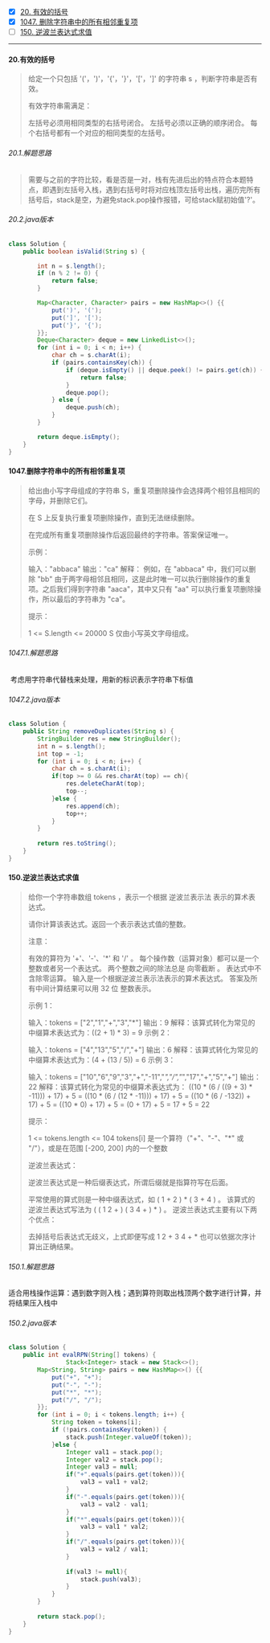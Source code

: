 - [x] [20. 有效的括号](https://leetcode.cn/problems/valid-parentheses/)
- [x] [1047. 删除字符串中的所有相邻重复项](https://leetcode.cn/problems/remove-all-adjacent-duplicates-in-string/)
- [ ] [150. 逆波兰表达式求值](https://leetcode.cn/problems/evaluate-reverse-polish-notation/)

----

#### 20.有效的括号

>给定一个只包括 '('，')'，'{'，'}'，'['，']' 的字符串 s ，判断字符串是否有效。
>
>有效字符串需满足：
>
>左括号必须用相同类型的右括号闭合。
>左括号必须以正确的顺序闭合。
>每个右括号都有一个对应的相同类型的左括号。

###### 20.1.解题思路

>需要与之前的字符比较，看是否是一对，栈有先进后出的特点符合本题特点，即遇到左括号入栈，遇到右括号时将对应栈顶左括号出栈，遍历完所有括号后，stack是空，为避免stack.pop操作报错，可给stack赋初始值'?'。

###### 20.2.java版本

```java
class Solution {
    public boolean isValid(String s) {

        int n = s.length();
        if (n % 2 != 0) {
            return false;
        }

        Map<Character, Character> pairs = new HashMap<>() {{
            put(')', '(');
            put(']', '[');
            put('}', '{');
        }};
        Deque<Character> deque = new LinkedList<>();
        for (int i = 0; i < n; i++) {
            char ch = s.charAt(i);
            if (pairs.containsKey(ch)) {
                if (deque.isEmpty() || deque.peek() != pairs.get(ch)) {
                    return false;
                }
                deque.pop();
            } else {
                deque.push(ch);
            }
        }

        return deque.isEmpty();
    }
}
```



#### 1047.删除字符串中的所有相邻重复项

>给出由小写字母组成的字符串 S，重复项删除操作会选择两个相邻且相同的字母，并删除它们。
>
>在 S 上反复执行重复项删除操作，直到无法继续删除。
>
>在完成所有重复项删除操作后返回最终的字符串。答案保证唯一。
>
> 
>
>示例：
>
>输入："abbaca"
>输出："ca"
>解释：
>例如，在 "abbaca" 中，我们可以删除 "bb" 由于两字母相邻且相同，这是此时唯一可以执行删除操作的重复项。之后我们得到字符串 "aaca"，其中又只有 "aa" 可以执行重复项删除操作，所以最后的字符串为 "ca"。
>
>
>提示：
>
>1 <= S.length <= 20000
>S 仅由小写英文字母组成。

###### 1047.1.解题思路

​	考虑用字符串代替栈来处理，用新的标识表示字符串下标值

###### 1047.2.java版本

```java
class Solution {
    public String removeDuplicates(String s) {
        StringBuilder res = new StringBuilder();
        int n = s.length();
        int top = -1;
        for (int i = 0; i < n; i++) {
            char ch = s.charAt(i);
            if(top >= 0 && res.charAt(top) == ch){
                res.deleteCharAt(top);
                top--;
            }else {
                res.append(ch);
                top++;
            }
        }
        
        return res.toString();
    }
}
```



#### 150.逆波兰表达式求值

>给你一个字符串数组 tokens ，表示一个根据 逆波兰表示法 表示的算术表达式。
>
>请你计算该表达式。返回一个表示表达式值的整数。
>
>注意：
>
>有效的算符为 '+'、'-'、'*' 和 '/' 。
>每个操作数（运算对象）都可以是一个整数或者另一个表达式。
>两个整数之间的除法总是 向零截断 。
>表达式中不含除零运算。
>输入是一个根据逆波兰表示法表示的算术表达式。
>答案及所有中间计算结果可以用 32 位 整数表示。
>
>
>示例 1：
>
>输入：tokens = ["2","1","+","3","*"]
>输出：9
>解释：该算式转化为常见的中缀算术表达式为：((2 + 1) * 3) = 9
>示例 2：
>
>输入：tokens = ["4","13","5","/","+"]
>输出：6
>解释：该算式转化为常见的中缀算术表达式为：(4 + (13 / 5)) = 6
>示例 3：
>
>输入：tokens = ["10","6","9","3","+","-11","*","/","*","17","+","5","+"]
>输出：22
>解释：该算式转化为常见的中缀算术表达式为：
>  ((10 * (6 / ((9 + 3) * -11))) + 17) + 5
>= ((10 * (6 / (12 * -11))) + 17) + 5
>= ((10 * (6 / -132)) + 17) + 5
>= ((10 * 0) + 17) + 5
>= (0 + 17) + 5
>= 17 + 5
>= 22
>
>
>提示：
>
>1 <= tokens.length <= 104
>tokens[i] 是一个算符（"+"、"-"、"*" 或 "/"），或是在范围 [-200, 200] 内的一个整数
>
>
>逆波兰表达式：
>
>逆波兰表达式是一种后缀表达式，所谓后缀就是指算符写在后面。
>
>平常使用的算式则是一种中缀表达式，如 ( 1 + 2 ) * ( 3 + 4 ) 。
>该算式的逆波兰表达式写法为 ( ( 1 2 + ) ( 3 4 + ) * ) 。
>逆波兰表达式主要有以下两个优点：
>
>去掉括号后表达式无歧义，上式即便写成 1 2 + 3 4 + * 也可以依据次序计算出正确结果。
>

###### 150.1.解题思路

​	适合用栈操作运算：遇到数字则入栈；遇到算符则取出栈顶两个数字进行计算，并将结果压入栈中

###### 150.2.java版本

```java
class Solution {
    public int evalRPN(String[] tokens) {
                Stack<Integer> stack = new Stack<>();
        Map<String, String> pairs = new HashMap<>() {{
            put("+", "+");
            put("-", "-");
            put("*", "*");
            put("/", "/");
        }};
        for (int i = 0; i < tokens.length; i++) {
            String token = tokens[i];
            if (!pairs.containsKey(token)) {
                stack.push(Integer.valueOf(token));
            }else {
                Integer val1 = stack.pop();
                Integer val2 = stack.pop();
                Integer val3 = null;
                if("+".equals(pairs.get(token))){
                    val3 = val1 + val2;
                }
                if("-".equals(pairs.get(token))){
                    val3 = val2 - val1;
                }
                if("*".equals(pairs.get(token))){
                    val3 = val1 * val2;
                }
                if("/".equals(pairs.get(token))){
                    val3 = val2 / val1;
                }
                
                if(val3 != null){
                    stack.push(val3);
                }
            }
        }
        
        return stack.pop();
    }
}
```

